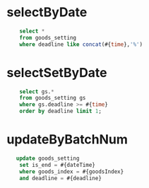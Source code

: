 selectByDate
===
```sql
    select * 
    from goods_setting 
    where deadline like concat(#{time},'%')
```

selectSetByDate
===
```sql
    select gs.* 
    from goods_setting gs 
    where gs.deadline >= #{time}
    order by deadline limit 1;
```

updateByBatchNum
===
```sql
   update goods_setting
    set is_end = #{dateTime}
    where goods_index = #{goodsIndex}
    and deadline = #{deadline}
```

